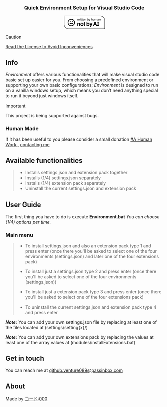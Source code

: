 <div align="center">
  <h3>Quick Environment Setup for Visual Studio Code</h3>
  <a href="https://notbyai.fyi"><img src="media/Written-By-Human-Not-By-AI/Written-By-Human-Not-By-AI-Badge-white.png" alt="Written by Human, Not by AI"></a>
</div>

> [!CAUTION]
> [Read the License to Avoid Inconveniences](https://github.com/kodo000/environment?tab=License-1-ov-file#)

## Info
*Environment* offers various functionalities that will make visual studio code basic set up easier for you. From choosing a predefined environment or supporting your own basic configurations; *Environment* is designed to run on a vanilla windows setup, which means you don’t need anything special to run it beyond just windows itself.

> [!IMPORTANT]
> This project is being supported against bugs.
> 
> ### Human Made
> If it has been useful to you please consider a small donation [#A Human Work.](#HumanMade), [contacting me](https://github.com/kodo000/environment?tab=readme-ov-file#get-in-touch)

## Available functionalities
> - Installs settings.json and extension pack together
> - Installs (1/4) settings.json separately
> - Installs (1/4) extension pack separately
> - Uninstall the current settings.json and extension pack

##  User Guide
The first thing you have to do is execute **Environment.bat**
_You can choose (1/4) options per time._

### **Main menu**
> - To install settings.json and also an extension pack type 1 and press enter (once there you'll be asked to select one of the four environments (settings.json) and later one of the four extensions pack)
> 
> - To install just a settings.json type 2 and press enter (once there you'll be asked to select one of the four environments (settings.json))
> 
> - To install just a extension pack type 3 and press enter (once there you'll be asked to select one of the four extensions pack)
> 
> - To uninstall the current settings.json and extension pack type 4 and press enter


***Note:*** You can add your own settings.json file by replacing at least one of the files located at (settings/setting{x}/)

***Note:*** You can add your own extensions pack by replacing the values at least one of the array values at (modules/installExtensions.bat)

## Get in touch
You can reach me at github.venture089@passinbox.com

## About
Made by [コード:000](https://github.com/kodo000)
